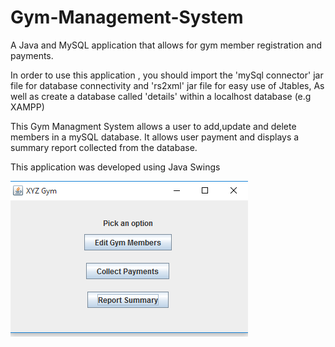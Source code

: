 # Gym-Management-System
A Java and MySQL application that allows for gym member registration and payments.

In order to use this application , you should import the 'mySql connector' jar file for database connectivity and 'rs2xml' jar file for easy use of Jtables, As well as create a database called 'details' within a localhost database (e.g XAMPP)

This Gym Managment System allows a user to add,update and delete members in a mySQL database. It allows user payment and displays a summary report collected from the database.

This application was developed using Java Swings

![Gym-Management-System](https://github.com/Rhoda9000/Gym-Management-System/blob/master/gym1.PNG "How the output would look like")

